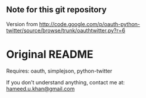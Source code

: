 Note for this git repository
---
Version from http://code.google.com/p/oauth-python-twitter/source/browse/trunk/oauthtwitter.py?r=6

Original README
===
Requires:
oauth, simplejson, python-twitter

If you don't understand anything, contact me at: hameed.u.khan@gmail.com
